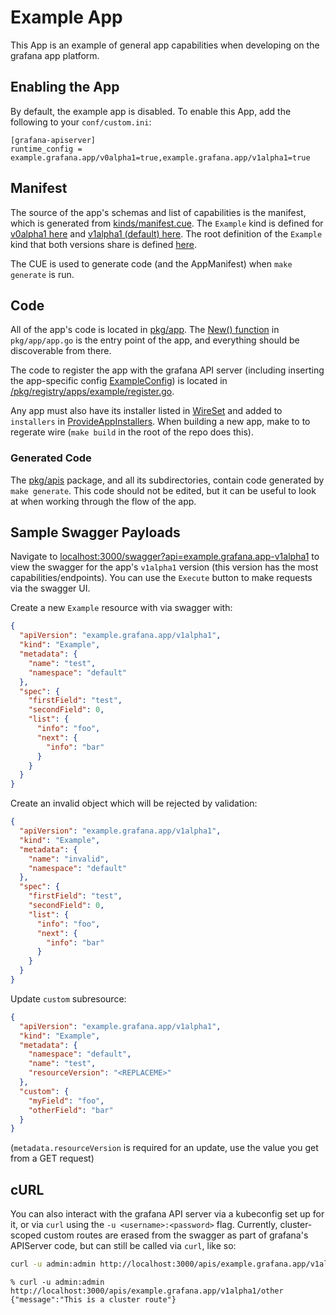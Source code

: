 # Example App

This App is an example of general app capabilities when developing on the grafana app platform.

## Enabling the App

By default, the example app is disabled. To enable this App, add the following to your `conf/custom.ini`:

```
[grafana-apiserver]
runtime_config = example.grafana.app/v0alpha1=true,example.grafana.app/v1alpha1=true
```

## Manifest

The source of the app's schemas and list of capabilities is the manifest, which is generated from [kinds/manifest.cue](./kinds/manifest.cue).
The `Example` kind is defined for [v0alpha1 here](./kinds/example_v0alpha1) and [v1alpha1 (default) here](./kinds/example_v1alpha1.cue).
The root definition of the `Example` kind that both versions share is defined [here](./kinds/example.cue).

The CUE is used to generate code (and the AppManifest) when `make generate` is run.

## Code

All of the app's code is located in [pkg/app](./pkg/app/). The [New() function](./pkg/app/app.go#20) in `pkg/app/app.go` is the entry point of the app,
and everything should be discoverable from there.

The code to register the app with the grafana API server (including inserting the app-specific config [ExampleConfig](./pkg/app/config.go))
is located in [/pkg/registry/apps/example/register.go](../../pkg/registry/apps/example/register.go).

Any app must also have its installer listed in [WireSet](../../pkg/registry/apps/wireset.go) and added to `installers` in [ProvideAppInstallers](../../pkg/registry/apps/apps.go). When building a new app, make to to regerate wire (`make build` in the root of the repo does this).

### Generated Code

The [pkg/apis](./pkg/apis/) package, and all its subdirectories, contain code generated by `make generate`.
This code should not be edited, but it can be useful to look at when working through the flow of the app.

## Sample Swagger Payloads

Navigate to [localhost:3000/swagger?api=example.grafana.app-v1alpha1](http://localhost:3000/swagger?api=example.grafana.app-v1alpha1) to view the swagger for the app's `v1alpha1` version
(this version has the most capabilities/endpoints). You can use the `Execute` button to make requests via the swagger UI.

Create a new `Example` resource with via swagger with:

```json
{
  "apiVersion": "example.grafana.app/v1alpha1",
  "kind": "Example",
  "metadata": {
    "name": "test",
    "namespace": "default"
  },
  "spec": {
    "firstField": "test",
    "secondField": 0,
    "list": {
      "info": "foo",
      "next": {
        "info": "bar"
      }
    }
  }
}
```

Create an invalid object which will be rejected by validation:

```json
{
  "apiVersion": "example.grafana.app/v1alpha1",
  "kind": "Example",
  "metadata": {
    "name": "invalid",
    "namespace": "default"
  },
  "spec": {
    "firstField": "test",
    "secondField": 0,
    "list": {
      "info": "foo",
      "next": {
        "info": "bar"
      }
    }
  }
}
```

Update `custom` subresource:

```json
{
  "apiVersion": "example.grafana.app/v1alpha1",
  "kind": "Example",
  "metadata": {
    "namespace": "default",
    "name": "test",
    "resourceVersion": "<REPLACEME>"
  },
  "custom": {
    "myField": "foo",
    "otherField": "bar"
  }
}
```

(`metadata.resourceVersion` is required for an update, use the value you get from a GET request)

## cURL

You can also interact with the grafana API server via a kubeconfig set up for it, or via `curl` using the `-u <username>:<password>` flag.
Currently, cluster-scoped custom routes are erased from the swagger as part of grafana's APIServer code, but can still be called via `curl`, like so:

```bash
curl -u admin:admin http://localhost:3000/apis/example.grafana.app/v1alpha1/other
```

```
% curl -u admin:admin http://localhost:3000/apis/example.grafana.app/v1alpha1/other
{"message":"This is a cluster route"}
```
